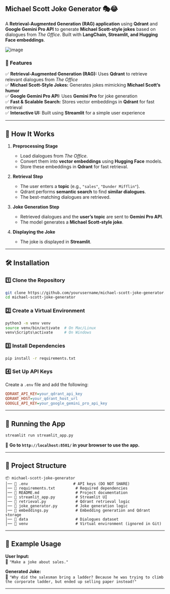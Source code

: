 ## **Michael Scott Joke Generator 🎭😂**
A **Retrieval-Augmented Generation (RAG) application** using **Qdrant** and **Google Gemini Pro API** to generate **Michael Scott-style jokes** based on dialogues from *The Office*. Built with **LangChain, Streamlit, and Hugging Face embeddings**.

![image](https://github.com/user-attachments/assets/6aef5740-db11-46b0-a857-1ba8dcc77d1b)


### **🚀 Features**
✅ **Retrieval-Augmented Generation (RAG):** Uses **Qdrant** to retrieve relevant dialogues from *The Office*  
✅ **Michael Scott-Style Jokes:** Generates jokes mimicking **Michael Scott’s humor**  
✅ **Google Gemini Pro API:** Uses **Gemini Pro** for joke generation  
✅ **Fast & Scalable Search:** Stores vector embeddings in **Qdrant** for fast retrieval  
✅ **Interactive UI:** Built using **Streamlit** for a simple user experience  

---

## **📌 How It Works**
1. **Preprocessing Stage**
   - Load dialogues from *The Office*.
   - Convert them into **vector embeddings** using **Hugging Face** models.
   - Store these embeddings in **Qdrant** for fast retrieval.

2. **Retrieval Step**
   - The user enters a **topic** (e.g., `"sales"`, `"Dunder Mifflin"`).
   - Qdrant performs **semantic search** to find **similar dialogues**.
   - The best-matching dialogues are retrieved.

3. **Joke Generation Step**
   - Retrieved dialogues and the **user’s topic** are sent to **Gemini Pro API**.
   - The model generates a **Michael Scott-style joke**.

4. **Displaying the Joke**
   - The joke is displayed in **Streamlit**.

---

## **🛠️ Installation**
### **1️⃣ Clone the Repository**
```bash
git clone https://github.com/yourusername/michael-scott-joke-generator.git
cd michael-scott-joke-generator
```

### **2️⃣ Create a Virtual Environment**
```bash
python3 -m venv venv
source venv/bin/activate  # On Mac/Linux
venv\Scripts\activate     # On Windows
```

### **3️⃣ Install Dependencies**
```bash
pip install -r requirements.txt
```

### **4️⃣ Set Up API Keys**
Create a `.env` file and add the following:
```ini
QDRANT_API_KEY=your_qdrant_api_key
QDRANT_HOST=your_qdrant_host_url
GOOGLE_API_KEY=your_google_gemini_pro_api_key
```

---

## **📌 Running the App**
```bash
streamlit run streamlit_app.py
```
📌 **Go to `http://localhost:8501/` in your browser to use the app.**

---

## **📂 Project Structure**
```
📦 michael-scott-joke-generator
│── 📄 .env                    # API keys (DO NOT SHARE)
│── 📄 requirements.txt         # Required dependencies
│── 📄 README.md                # Project documentation
│── 📄 streamlit_app.py         # Streamlit UI
│── 📄 retrieval.py             # Qdrant retrieval logic
│── 📄 joke_generator.py        # Joke generation logic
│── 📄 embeddings.py            # Embedding generation and Qdrant storage
│── 📁 data                     # Dialogues dataset
│── 📁 venv                     # Virtual environment (ignored in Git)
```

---


## **📌 Example Usage**
**User Input:**  
📝 `"Make a joke about sales."`

**Generated Joke:**  
🤣 `"Why did the salesman bring a ladder? Because he was trying to climb the corporate ladder, but ended up selling paper instead!"`

---
